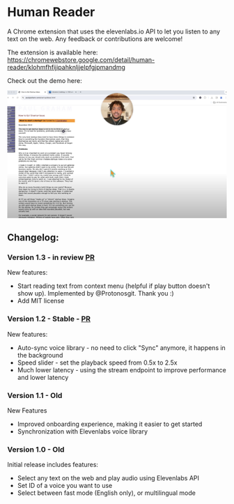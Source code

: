 # Human Reader

A Chrome extension that uses the elevenlabs.io API to let you listen to any text on the web. Any feedback or contributions are welcome!

The extension is available here: https://chromewebstore.google.com/detail/human-reader/klohmfhfijipahknljjelpfgjpmandmg

Check out the demo here:

[![Thumbnail for video](images/thumbnail.png)](https://www.youtube.com/watch?v=p7fsviz4Fm8)

## **Changelog:**

### Version 1.3 - in review [PR](https://github.com/sebhs/human-reader-chrome-extension/pull/24)
New features: 
- Start reading text from context menu (helpful if play button doesn't show up). Implemented by @Protonosgit. Thank you :) 
- Add MIT license


### Version 1.2 - Stable - [PR](https://github.com/sebhs/human-reader-chrome-extension/pull/8)

New features:

- Auto-sync voice library - no need to click "Sync" anymore, it happens in the background
- Speed slider - set the playback speed from 0.5x to 2.5x
- Much lower latency - using the stream endpoint to improve performance and lower latency

### Version 1.1 - Old

New Features

- Improved onboarding experience, making it easier to get started
- Synchronization with Elevenlabs voice library

### Version 1.0 - Old

Initial release includes features:

- Select any text on the web and play audio using Elevenlabs API
- Set ID of a voice you want to use
- Select between fast mode (English only), or multilingual mode
